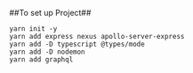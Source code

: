 ##To set up Project##

```
yarn init -y
yarn add express nexus apollo-server-express
yarn add -D typescript @types/mode
yarn add -D nodemon
yarn add graphql
```
